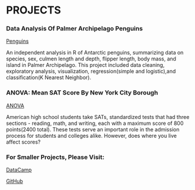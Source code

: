 # PROJECTS

### Data Analysis Of Palmer Archipelago Penguins
[Penguins](https://github.com/Cann-Emma/R/blob/main/Penguin_Analysis.ipynb)

An independent analysis in R of Antarctic penguins, summarizing data on species, sex, culmen length and depth, flipper length, body mass, and island in Palmer Archipelago. This project included data cleaning, exploratory analysis, visualization, regression(simple and logistic),and classification(K Nearest Neighbor).


### ANOVA: Mean SAT Score By New York City Borough
[ANOVA](https://github.com/Cann-Emma/portfolio/blob/main/ANOVA_SAT_Score_by_NYCBorough.ipynb)


American high school students take SATs, standardized tests that had three sections - reading, math, and writing, each with a maximum score of 800 points(2400 total). These tests serve an important role in the admission process for students and colleges alike. However, does where you live affect scores?


### For Smaller Projects, Please Visit:
[DataCamp](https://www.datacamp.com/portfolio/zgb8ts)

[GitHub](https://github.com/Cann-Emma?tab=stars)
